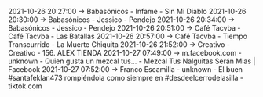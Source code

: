 2021-10-26 20:27:00 -> Babasónicos - Infame - Sin Mi Diablo
2021-10-26 20:30:00 -> Babasónicos - Jessico - Pendejo
2021-10-26 20:34:00 -> Babasónicos - Jessico - Pendejo
2021-10-26 20:51:00 -> Café Tacvba - Café Tacvba - Las Batallas
2021-10-26 20:57:00 -> Café Tacvba - Tiempo Transcurrido - La Muerte Chiquita
2021-10-26 21:52:00 -> Creativo - Creativo - 156. ALEX TIENDA
2021-10-27 07:49:00 -> m.facebook.com - unknown - Quien gusta un mezcal tus... - Mezcal Tus Nalguitas Serán Mias | Facebook
2021-10-27 07:52:00 -> Franco Escamilla - unknown - El buen #santafeklan473 rompiéndola como siempre en #desdeelcerrodelasilla - tiktok.com
